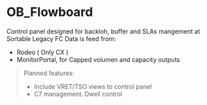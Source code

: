 # OB_Flowboard

Control panel designed for backloh, buffer and SLAs mangement at Sortable Legacy FC
Data is feed from:
- Rodeo ( Only CX )
- MonitorPortal, for Capped volumen and capacity outputs

> Planned features:
>- Include VRET/TSO views to control panel
>- C7 management. Dwell control
